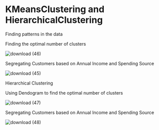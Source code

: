 # KMeansClustering and HierarchicalClustering

Finding patterns in the data 


Finding the optimal number of clusters

![download (46)](https://user-images.githubusercontent.com/20074508/137634140-fcbdbc27-aca5-4554-9a31-80ccb9024352.png)


Segregating Customers based on Annual Income and Spending Source

![download (45)](https://user-images.githubusercontent.com/20074508/137634136-ba1527f2-90cc-4a31-9b71-5383061dec62.png)


Hierarchical Clustering

Using Dendogram to find the optimal number of clusters

![download (47)](https://user-images.githubusercontent.com/20074508/137634321-a01bc387-57ed-4919-a03d-d1528a1a3e15.png)


Segregating Customers based on Annual Income and Spending Source

![download (48)](https://user-images.githubusercontent.com/20074508/137634326-ebdb3053-a04c-438f-9a38-241567fac211.png)
